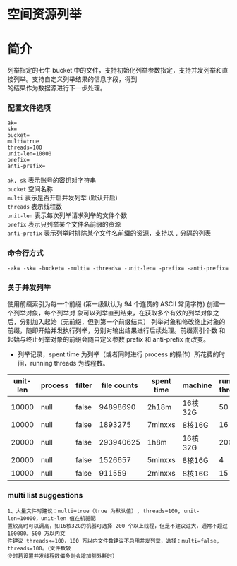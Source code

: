 # 空间资源列举

# 简介
列举指定的七牛 bucket 中的文件，支持初始化列举参数指定，支持并发列举和直接列举。支持自定义列举结果的信息字段，得到  
的结果作为数据源进行下一步处理。  

### 配置文件选项
```
ak=
sk=
bucket=
multi=true
threads=100
unit-len=10000
prefix=
anti-prefix=
```
`ak, sk` 表示账号的密钥对字符串  
`bucket` 空间名称  
`multi` 表示是否开启并发列举 (默认开启)  
`threads` 表示线程数  
`unit-len` 表示每次列举请求列举的文件个数  
`prefix` 表示只列举某个文件名前缀的资源  
`anti-prefix` 表示列举时排除某个文件名前缀的资源，支持以 `,` 分隔的列表  

### 命令行方式
```
-ak= -sk= -bucket= -multi= -threads= -unit-len= -prefix= -anti-prefix=
```

### 关于并发列举
使用前缀索引为每一个前缀 (第一级默认为 94 个连贯的 ASCII 常见字符) 创建一个列举对象，每个列举对
象可以列举直到结束，在获取多个有效的列举对象之后，分别加入起始（无前缀，但到第一个前缀结束）
列举对象和修改终止对象的前缀，随即开始并发执行列举，分别对输出结果进行后续处理。前缀索引个数
和起始与终止列举对象的前缀会随自定义参数 prefix 和 anti-prefix 而改变。

* 列举记录，spent time 为列举（或者同时进行 process 的操作）所花费的时间，running threads 为线程数。  

|unit-len| process |  filter  | file counts |spent time| machine | running threads |  
|--------|---------|----------|-------------|----------|---------|-----------------|  
|  10000 |  null   |  false   |  94898690   |   2h18m  | 16核32G |      50         |
|  10000 |  null   |  false   |  1893275    |  7minxxs | 8核16G  |      16         | 
|  20000 |  null   |  false   |  293940625  |   1h8m   | 16核32G |      200        |
|  20000 |  null   |  false   |  1526657    |  5minxxs | 8核16G  |      4          |
|  10000 |  null   |  false   |  911559     |  2minxxs | 8核16G  |      15         |

### multi list suggestions
```
1、大量文件时建议：multi=true（true 为默认值）, threads=100, unit-len=10000，unit-len 值在机器配
置较高时可以调高，如16核32G的机器可选择 200 个以上线程，但是不建议过大，通常不超过 100000。500 万以内文
件建议 threads<=100，100 万以内文件数建议不启用并发列举，选择：multi=false, threads=100。（文件数较
少时若设置并发线程数偏多则会增加额外耗时）
```
